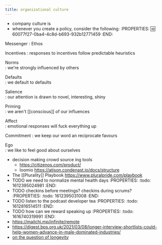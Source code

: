 ```yaml
---
title: organizational culture
---
```


- company culture is
- whenever you create a policy, consider the following:
:PROPERTIES:
:id: 60077f27-0ba4-4c8d-b693-932b12771459
:END:

Messenger
: Ethos

Incentives 
: responses to incentives follow predictable heuristics

Norms      
: we're strongly influenced by others

Defaults   
: we default to defaults

Salience   
: our attention is drawn to novel, interesting, shiny

Priming    
: we aren't [[conscious]] of our influences

Affect     
: emotional responses will fuck everything up

Commitment 
: we keep our word an reciprocate favours

Ego        
: we like to feel good about ourselves
- decision making crowd source ing tools
  - https://citizenos.com/product/
  - loomio
https://atjson.condenast.io/docs/structure
- The [[Plurality]] Playbook
https://www.pluralpride.com/playbook
- TODO we need to normalize mental health days
:PROPERTIES:
:todo: 1612395024981
:END:
- TODO checkins before meetings? checkins during scrums?
:PROPERTIES:
:todo: 1612395031008
:END:
- TODO listen to the podcast  developer tea
:PROPERTIES:
:todo: 1612816514511
:END:
- TODO how can we reward speaking up
:PROPERTIES:
:todo: 1616740319991
:END:
- https://mailchi.mp/infinite/remote
- https://digest.bps.org.uk/2021/03/08/longer-interview-shortlists-could-help-women-advance-in-male-dominated-industries/
- [on the question of longevity](https://psyche.co/ideas/what-it-takes-to-run-a-book-club-for-more-than-half-a-century)
